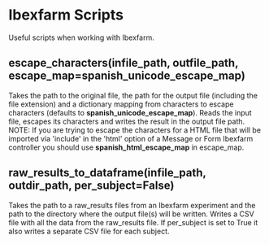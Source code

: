 # Ibexfarm Scripts

Useful scripts when working with Ibexfarm.

## escape_characters(infile_path, outfile_path, escape_map=__spanish_unicode_escape_map__)

Takes the path to the original file, the path for the output file (including the file extension) and a dictionary mapping from characters to escape characters (defaults to __spanish_unicode_escape_map__).
Reads the input file, escapes its characters and writes the result in the output file path.
NOTE: If you are trying to escape the characters for a HTML file that will be imported via 'include' in the 'html' option of a Message or Form Ibexfarm controller you should use __spanish_html_escape_map__ in escape_map.

## raw_results_to_dataframe(infile_path, outdir_path, per_subject=False)

Takes the path to a raw_results files from an Ibexfarm experiment and the path to the directory where the output file(s) will be written.
Writes a CSV file with all the data from the raw_results file.
If per_subject is set to True it also writes a separate CSV file for each subject.